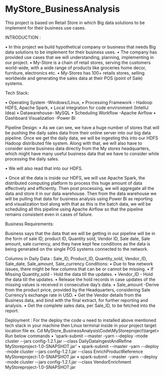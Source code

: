 # MyStore_BusinessAnalysis
This project is based on Retail Store in which Big data solutions to be implement for their business use cases.

 INTRODUCTION :

•	In this project we build hypothetical company or business that needs Big data solutions to be implement for their business uses.
•	The company has provided use cases that we will understanding, planning, implementing in our project.
•	My-Store is a chain of retail stores, serving the customers world-wide, with a wide range of products like groceries home decor, furniture, electronics etc.
•	My-Stores has 100+ retails stores, selling worldwide and generating the sales data at their POS (point of Sale) systems.

Tech Stack:

•	Operating System -Windows/Linux, 
•	Processing Framework - Hadoop HDFS, Apache Spark, 
•	Local integration for code environment (IntelliJ Idea) 
•	Datawarehouse- MySQL
•	Scheduling Workflow -Apache Airflow
•	Dashboard Visualization -Power BI

Pipeline Design:
•	As we can see, we have a huge number of stores that will be pushing the daily sales data from their online server into our big data pipeline. Once we get the daily data, we will be ingesting this into our HDFS Hadoop distributed file system. Along with that, we will also have to consider some business data directly from the My stores headquarters, which might have many useful business data that we have to consider while processing the daily sales.

•	We will also read that into our HDFS.


•	Once all the data is inside our HDFS, we will use Apache Spark, the distributed computing platform to process this huge amount of data effectively and efficiently. Then post processing, we will aggregate all the data and store it in our data warehouse. Then from the data warehouse we will be pulling that data for business analysis using Power Bi as reporting and visualization tool along with that as this is the batch data, we will be scheduling all this pipeline using Apache Airflow so that the pipeline remains consistent even in cases of failure.


 

Business Requirements:

Business says that the data that we will be getting in our pipeline will be in the form of sale ID, product ID, Quantity sold, Vendor ID, Sale date, Sale amount, sale currency, and they have kept few conditions as the data is being generated on the single POS systems connected to the network.

Columns in Daily Data :
Sale_ID, Product_ID, Quantity_sold, Vendor_ID, Sale_date, Sale_amount, Sale_currency
Conditions:
•	Due to few network issues, there might be few columns that can be or cannot be missing.
•	If Missing Quantity_sold - Hold the data till the updates.
•	Vendor_ID - Hold the data till the updates.
•	Release the hold records in case updates of the missing values is received in consecutive day’s data.
•	Sale_amount -Derive from the product price, provided by the Headquarters, considering Sale Currency’s exchange rate in USD.
•	Get the Vendor details from the Business data, and bind with the final extract, for further reporting and analysis.
•	Get the complete sales data, per Sale_ID, to be fetched into the report.

Deployment :
For the deploy the code u need to installed above mentioned tech stack in your machine then Linux terminal inside in your project target location file 
ex. Cd MyStore_BusinessAnalysis\Code\MyStoreproject\target> Run below commands
•	'spark-submit --master -yarn --deploy -mode cluster --jars config-1.2.1.jar --class DailyDataIngestAndRefine MyStoreproject-1.0-SNAPSHOT.jar'
•	spark-submit --master -yarn --deploy -mode cluster --jars config-1.2.1.jar --class EnrichProductReference MyStoreproject-1.0-SNAPSHOT.jar
•	spark-submit --master -yarn --deploy -mode cluster --jars config-1.2.1.jar --class VendorEnrichment MyStoreproject-1.0-SNAPSHOT.jar
